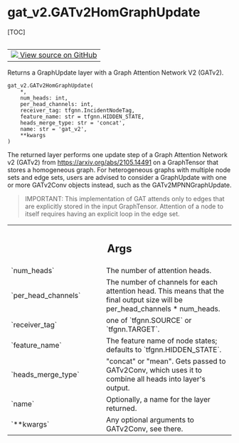 # gat_v2.GATv2HomGraphUpdate

[TOC]

<!-- Insert buttons and diff -->

<table class="tfo-notebook-buttons tfo-api nocontent" align="left">
<td>
  <a target="_blank" href="https://github.com/tensorflow/gnn/tree/master/tensorflow_gnn/models/gat_v2/layers.py#L424-L476">
    <img src="https://www.tensorflow.org/images/GitHub-Mark-32px.png" />
    View source on GitHub
  </a>
</td>
</table>

Returns a GraphUpdate layer with a Graph Attention Network V2 (GATv2).

<pre class="devsite-click-to-copy prettyprint lang-py tfo-signature-link">
<code>gat_v2.GATv2HomGraphUpdate(
    *,
    num_heads: int,
    per_head_channels: int,
    receiver_tag: tfgnn.IncidentNodeTag,
    feature_name: str = tfgnn.HIDDEN_STATE,
    heads_merge_type: str = &#x27;concat&#x27;,
    name: str = &#x27;gat_v2&#x27;,
    **kwargs
)
</code></pre>

<!-- Placeholder for "Used in" -->

The returned layer performs one update step of a Graph Attention Network v2
(GATv2) from https://arxiv.org/abs/2105.14491 on a GraphTensor that stores a
homogeneous graph. For heterogeneous graphs with multiple node sets and edge
sets, users are advised to consider a GraphUpdate with one or more GATv2Conv
objects instead, such as the GATv2MPNNGraphUpdate.

> IMPORTANT: This implementation of GAT attends only to edges that are
> explicitly stored in the input GraphTensor. Attention of a node to itself
> requires having an explicit loop in the edge set.

<!-- Tabular view -->
 <table class="responsive fixed orange">
<colgroup><col width="214px"><col></colgroup>
<tr><th colspan="2"><h2 class="add-link">Args</h2></th></tr>

<tr>
<td>
`num_heads`<a id="num_heads"></a>
</td>
<td>
The number of attention heads.
</td>
</tr><tr>
<td>
`per_head_channels`<a id="per_head_channels"></a>
</td>
<td>
The number of channels for each attention head. This
means that the final output size will be per_head_channels * num_heads.
</td>
</tr><tr>
<td>
`receiver_tag`<a id="receiver_tag"></a>
</td>
<td>
one of `tfgnn.SOURCE` or `tfgnn.TARGET`.
</td>
</tr><tr>
<td>
`feature_name`<a id="feature_name"></a>
</td>
<td>
The feature name of node states; defaults to
`tfgnn.HIDDEN_STATE`.
</td>
</tr><tr>
<td>
`heads_merge_type`<a id="heads_merge_type"></a>
</td>
<td>
"concat" or "mean". Gets passed to GATv2Conv, which uses
it to combine all heads into layer's output.
</td>
</tr><tr>
<td>
`name`<a id="name"></a>
</td>
<td>
Optionally, a name for the layer returned.
</td>
</tr><tr>
<td>
`**kwargs`<a id="**kwargs"></a>
</td>
<td>
Any optional arguments to GATv2Conv, see there.
</td>
</tr>
</table>
